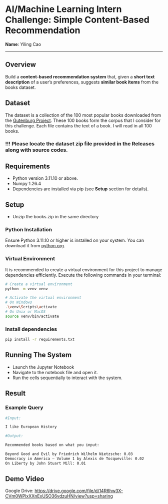# AI/Machine Learning Intern Challenge: Simple Content-Based Recommendation

**Name**: Yiling Cao

---

## Overview

Build a **content-based recommendation system** that, given a **short text description** of a user’s preferences, suggests **similar book items** from the books dataset. 

## Dataset
The dataset is a collection of the 100 most popular books downloaded from the [Gutenburg Project](https://www.gutenberg.org/browse/scores/top). These 100 books form the corpus that I consider for this challenge. Each file contains the text of a book. I will read in all 100 books.

### !!! Please locate the dataset zip file provided in the Releases along with source codes. 


## Requirements

- Python version 3.11.10 or above.
- Numpy 1.26.4
- Dependencies are installed via pip (see **Setup** section for details).

## Setup
- Unzip the books.zip in the same directory

### Python Installation

Ensure Python 3.11.10 or higher is installed on your system. You can download it from [python.org](https://www.python.org/downloads/).

### Virtual Environment

It is recommended to create a virtual environment for this project to manage dependencies efficiently. Execute the following commands in your terminal:

```bash
# Create a virtual environment
python -m venv venv

# Activate the virtual environment
# On Windows
.\venv\Scripts\activate
# On Unix or MacOS
source venv/bin/activate
```

### Install dependencies
```bash
pip install -r requirements.txt
```

## Running The System
- Launch the Jupyter Notebook
- Navigate to the notebook file and open it.
- Run the cells sequentially to interact with the system.

## Result
### Example Query
```bash
#Input:

I like European History

#Output:

Recommended books based on what you input:

Beyond Good and Evil by Friedrich Wilhelm Nietzsche: 0.03
Democracy in America — Volume 1 by Alexis de Tocqueville: 0.02
On Liberty by John Stuart Mill: 0.01
```

## Demo Video
Google Drive: https://drive.google.com/file/d/14R6hw3X-CVm0WPlxXXnExUSO36vdzuHN/view?usp=sharing

